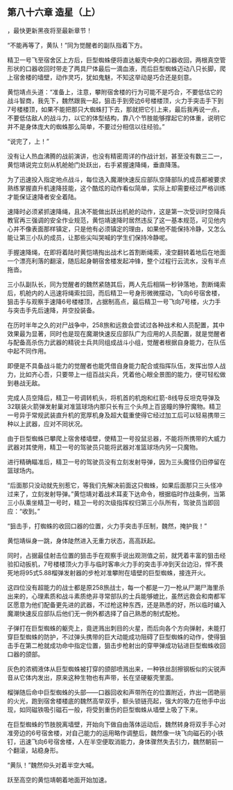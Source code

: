 ## 第八十六章 造星（上）
，最快更新黑夜将至最新章节！

“不能再等了，黄队！”同为觉醒者的副队指着下方。

精卫一号飞至宿舍区上方后，巨型蜘蛛便将直达躯壳中央的口器收回，两根真空管形状的口器收回时带走了两具尸体最后一滴血液，而后巨型蜘蛛迈动八只长脚，爬上宿舍楼的墙壁，动作灵巧，犹如鬼魅，不知这举动是巧合还是刻意。

黄恺靖点头道：“准备上，注意，攀附宿舍楼的行为可能不是巧合，不要低估它的战斗智商，我先下，魏然跟我一起，狙击手到旁边6号楼楼顶，火力手突击手下到7号楼楼顶，如果不能把那只大蜘蛛打下去，那就把它引上来，最后我再说一点，不要低估敌人的战斗力，以它的体型结构，靠八个节肢能够撑起它的体重，说明它并不是身体庞大的蜘蛛那么简单，不要过分相信以往经验。”

“说完了，上！”

没有让人热血沸腾的战前演讲，也没有精密周详的作战计划，甚至没有数三二一，黄恺靖说完立刻从机舱舱门处跃出，右手紧握速降绳，垂直降落。

为了迅速投入指定地点战斗，每位选入魔潮快速反应部队空降部队的成员都被要求熟练掌握直升机速降技能，这个酷炫的动作看似简单，实际上却需要经过严格训练才能保证速降者安全着陆。

速降时必须紧抓速降绳，且决不能做出跃出机舱的动作，这是第一次受训时空降兵教官再三强调的安全作业规范，黄恺靖速降时居然违反了这一基本规范，可见他内心并不像表面那样镇定，只是他有必须镇定的理由，如果他不能保持冷静，又怎么能让第三小队的成员，让那些尖叫哭喊的学生们保持冷静呢。

手握速降绳，在即将着陆时黄恺靖掏出战术匕首割断绳索，凌空翻转着地后在地面一个漂亮利落的翻滚，随后起身朝宿舍楼发起冲锋，整个过程行云流水，没有半点拖沓。

三小队副队长，同为觉醒者的魏然紧随其后，两人先后相隔一秒钟落地，割断绳索后，机舱内的人迅速将绳索拉回，而后精卫一号身形微微摆动，飞向6号宿舍楼，狙击手与观察手速降6号楼楼顶，占据制高点，最后精卫一号飞向7号楼，火力手与突击手先后速降，并空投装备。

在历时半年之久的对尸战争中，258旅和远救会尝试过各种战术和人员配置，其中效果最为显著，同时也是现在魔潮快速反应部队广为应用的人员配置，就是觉醒者与配备高杀伤力武器的精锐士兵共同组成战斗小组，觉醒者根据自身能力，在队伍中起不同作用。

即便是不具备战斗能力的觉醒者也能凭借自身能力配合或指挥队伍，发挥出惊人战力，比如齐心吾，只要带上一组百战尖兵，凭着他心眼全景图的能力，便可轻松做到巷战无敌。

完成人员空降后，精卫一号调转机头，将机首的机炮和红箭-8线导反坦克导弹及32联装火箭弹发射巢对准篮球场内那只长有三个头颅上百竖瞳的狰狞魔物。精卫一号异于常规武装直升机的宽厚机身及超大载重使得它经过加工后可以轻易携带三种以上武器，应对不同状况。

由于巨型蜘蛛已攀爬上宿舍楼墙壁，使精卫一号投鼠忌器，不能将所携带的大威力武器对其使用，精卫一号的驾驶员只能将武器对准篮球场内另一只魔物。

进行精确瞄准后，精卫一号的驾驶员没有立刻发射导弹，因为三头魔怪仍旧停留在篮球场内。

“后面那只没动就先别惹它，等我们先解决前面这只蜘蛛，如果后面那只三头怪冲过来了，立刻发射导弹。”黄恺靖对着战术耳麦下达命令，根据临时作战条例，当第三小队乘坐精卫一号时，精卫一号的次级指挥权归第三小队所有，驾驶员当即回应：“收到。”

“狙击手，打蜘蛛的收回口器的位置，火力手突击手压制，魏然，掩护我！”

黄恺靖纵身一跳，身体陡然进入无重力状态，高高跃起。

同时，占据最佳射击位置的狙击手在观察手说出观测值之前，就凭着丰富的狙击经验扣动扳机，7号楼楼顶火力手与临时客串火力手的突击手冲到天台边沿，悍不畏死地将95式5.88榴弹发射器的步枪对准攀附在墙壁的巨型蜘蛛，接连开火。

这四位没有超能力的战士都是原258旅战士，每一个都是一刀一枪从尸潮尸海里杀出来的，心理素质和战斗素质绝非寻常部队的士兵能够媲比，虽然远救会和南都军区愿意为他们配备更先进的武器，不过枪这种东西，还是熟悉的好，所以临时编入魔潮快速反应部队后他们无一例外都选择了自己熟悉的制式配枪。

子弹打在巨型蜘蛛的躯壳上，竟迸溅出刺目的火星，而后向各个方向弹射，未能打穿巨型蜘蛛的防护，不过弹头携带的巨大动能成功阻碍了巨型蜘蛛的动作，使得狙击手在第二枪就成功命中指定位置，狙击步枪射出的穿甲弹成功钻进巨型蜘蛛收回口器的颌部。

灰色的浓稠液体从巨型蜘蛛被打穿的颌部喷溅出来，一种铁丝刮擦钢板似的尖锐声音从它体内发出，原来这种生物也有声带，长在坚硬躯壳里面。

榴弹随后命中巨型蜘蛛的头部――口器回收和声带所在的位置附近，炸出一团艳丽的火光，跑到宿舍楼楼底的魏然高举双手，额头锁链亮起，强大的吸力在他手中出现，如同磁铁吸引磁石一般，将受到重伤的巨型蜘蛛从墙壁上吸了下来。

在巨型蜘蛛的节肢脱离墙壁，开始向下做自由落体运动后，魏然转身将双手手心对准旁边的6号宿舍楼，对自己能力的运用略作调整后，魏然像一块飞向磁石的小铁钉，迅速飞向6号宿舍楼，人在半空便取消能力，身体骤然失去引力，魏然朝前一个翻滚，站稳身形。

“黄队！”魏然仰头对着半空大喊。

跃至高空的黄恺靖朝着地面开始加速。

